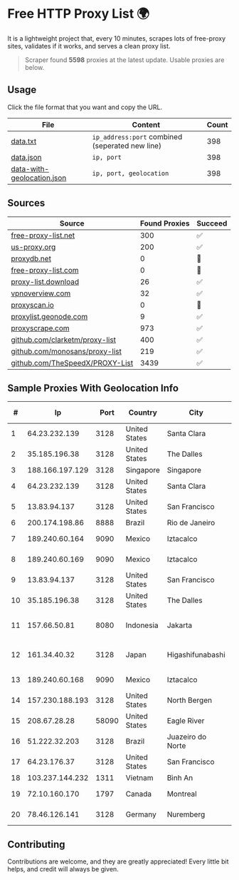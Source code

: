 
# Free HTTP Proxy List 🌍

It is a lightweight project that, every 10 minutes, scrapes lots of free-proxy sites, validates if it works, and serves a clean proxy list.


> Scraper found **5598** proxies at the latest update. Usable proxies are below.

## Usage

Click the file format that you want and copy the URL.


|File|Content|Count|
|----|-------|-----|
|[data.txt](https://raw.githubusercontent.com/themiralay/Proxy-List-World/master/data.txt)|`ip_address:port` combined (seperated new line)|398|
|[data.json](https://raw.githubusercontent.com/themiralay/Proxy-List-World/master/data.json)|`ip, port`|398|
|[data-with-geolocation.json](https://raw.githubusercontent.com/themiralay/Proxy-List-World/master/data-with-geolocation.json)|`ip, port, geolocation`|398|

## Sources

|Source|Found Proxies|Succeed|
|------|-------------|-------|
|[free-proxy-list.net](https://free-proxy-list.net)|300|✅|
|[us-proxy.org](https://www.us-proxy.org)|200|✅|
|[proxydb.net](http://proxydb.net)|0|🚫|
|[free-proxy-list.com](https://free-proxy-list.com/?page=&port=&type%5B%5D=http&type%5B%5D=https&up_time=0&search=Search)|0|🚫|
|[proxy-list.download](https://www.proxy-list.download/HTTP)|26|✅|
|[vpnoverview.com](https://vpnoverview.com/privacy/anonymous-browsing/free-proxy-servers)|32|✅|
|[proxyscan.io](https://www.proxyscan.io)|0|🚫|
|[proxylist.geonode.com](https://proxylist.geonode.com/api/proxy-list?limit=300&page=1&sort_by=lastChecked&sort_type=desc&protocols=http,https)|9|✅|
|[proxyscrape.com](https://api.proxyscrape.com/v2/?request=displayproxies&protocol=http&timeout=10000&country=all&ssl=all&anonymity=all)|973|✅|
|[github.com/clarketm/proxy-list](https://raw.githubusercontent.com/clarketm/proxy-list/master/proxy-list-raw.txt)|400|✅|
|[github.com/monosans/proxy-list](https://raw.githubusercontent.com/monosans/proxy-list/main/proxies/http.txt)|219|✅|
|[github.com/TheSpeedX/PROXY-List](https://raw.githubusercontent.com/TheSpeedX/PROXY-List/master/http.txt)|3439|✅|


## Sample Proxies With Geolocation Info

|#|Ip|Port|Country|City|Internet Service Provider|
|-|--|----|-------|----|-------------------------|
|1|64.23.232.139|3128|United States|Santa Clara|DigitalOcean, LLC|
|2|35.185.196.38|3128|United States|The Dalles|Google LLC|
|3|188.166.197.129|3128|Singapore|Singapore|DigitalOcean, LLC|
|4|64.23.232.139|3128|United States|Santa Clara|DigitalOcean, LLC|
|5|13.83.94.137|3128|United States|San Francisco|Microsoft Corporation|
|6|200.174.198.86|8888|Brazil|Rio de Janeiro|Claro S.A|
|7|189.240.60.164|9090|Mexico|Iztacalco|Uninet S.A. de C.V.|
|8|189.240.60.169|9090|Mexico|Iztacalco|Uninet S.A. de C.V.|
|9|13.83.94.137|3128|United States|San Francisco|Microsoft Corporation|
|10|35.185.196.38|3128|United States|The Dalles|Google LLC|
|11|157.66.50.81|8080|Indonesia|Jakarta|PT BARAYA TELEKOMUNIKASI INDONESIA|
|12|161.34.40.32|3128|Japan|Higashifunabashi|NTT PC Communications, Inc.|
|13|189.240.60.168|9090|Mexico|Iztacalco|Uninet S.A. de C.V.|
|14|157.230.188.193|3128|United States|North Bergen|DigitalOcean, LLC|
|15|208.67.28.28|58090|United States|Eagle River|SonicNet Inc.|
|16|51.222.32.203|3128|Brazil|Juazeiro do Norte|OVH Hosting|
|17|64.23.176.37|3128|United States|San Francisco|DigitalOcean, LLC|
|18|103.237.144.232|1311|Vietnam|Bình An|LVSOFT|
|19|72.10.160.170|1797|Canada|Montreal|GloboTech Communications|
|20|78.46.126.141|3128|Germany|Nuremberg|Hetzner Online GmbH|



## Contributing

Contributions are welcome, and they are greatly appreciated! Every
little bit helps, and credit will always be given.

